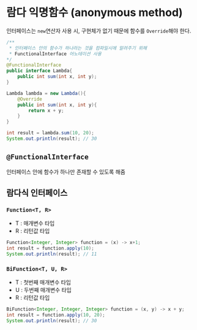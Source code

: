 # 람다 익명함수 (anonymous method)
인터페이스는 `new`연산자 사용 시, 구현체가 없기 때문에 함수를 `Override`해야 한다.

```java
/**
 * 인터페이스 안의 함수가 하나라는 것을 컴파일시에 알려주기 위해 
 * FunctionalInterface 어노테이션 사용
*/
@FunctionalInterface
public interface Lambda{
    public int sum(int x, int y);
}

Lambda lambda = new Lambda(){
    @Override
    public int sum(int x, int y){
        return x + y;
    }
}

int result = lambda.sum(10, 20);
System.out.println(result); // 30
```
## `@FunctionalInterface`
인터페이스 안에 함수가 하나만 존재할 수 있도록 해줌


## 람다식 인터페이스
### `Function<T, R>`
- T : 매개변수 타입
- R : 리턴값 타입
```java
Function<Integer, Integer> function = (x) -> x+1;
int result = function.apply(10);
System.out.println(result); // 11
```

### `BiFunction<T, U, R>`
- T : 첫번째 매개변수 타입
- U : 두번째 매개변수 타입
- R : 리턴값 타입
```java
BiFunction<Integer, Integer, Integer> function = (x, y) -> x + y;
int result = function.apply(10, 20);
System.out.println(result); // 30
```
